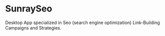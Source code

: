 # SunraySeo
Desktop App specialized in Seo (search engine optimization) Link-Building Campaigns and Strategies.

